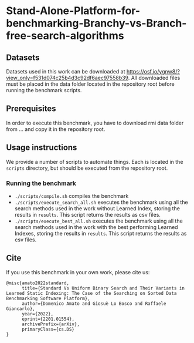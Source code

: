 # Stand-Alone-Platform-for-benchmarking-Branchy-vs-Branch-free-search-algorithms



## Datasets

Datasets used in this work can be downloaded at https://osf.io/ygnw8/?view_only=f531d074c25b4d3c92df6aec97558b39.
All downloaded files must be placed in the data folder located in the repository root before running the benchmark scripts.

## Prerequisites

In order to execute this benchmark, you have to download rmi data folder from ... and copy it in the repository root.

## Usage instructions

We provide a number of scripts to automate things. Each is located in the `scripts` directory, but should be executed from the repository root.

### Running the benchmark

* `./scripts/compile.sh` compiles the benchmark
* `./scripts/execute_search_all.sh` executes the benchmark using all the search methods used in the work without Learned Index, storing the results in `results`. This script returns the results as csv files.
* `./scripts/execute_best_all.sh` executes the benchmark using all the search methods used in the work with the best performing Learned Indexes, storing the results in `results`. This script returns the results as csv files.

## Cite

If you use this benchmark in your own work, please cite us:

```
@misc{amato2022standard,
      title={Standard Vs Uniform Binary Search and Their Variants in Learned Static Indexing: The Case of the Searching on Sorted Data Benchmarking Software Platform}, 
      author={Domenico Amato and Giosuè Lo Bosco and Raffaele Giancarlo},
      year={2022},
      eprint={2201.01554},
      archivePrefix={arXiv},
      primaryClass={cs.DS}
}
